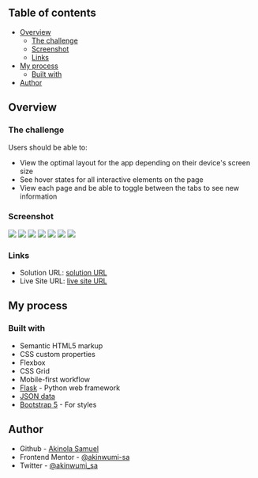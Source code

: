 ## Table of contents

- [Overview](#overview)
  - [The challenge](#the-challenge)
  - [Screenshot](#screenshot)
  - [Links](#links)
- [My process](#my-process)
  - [Built with](#built-with)
- [Author](#author)


## Overview

### The challenge

Users should be able to:

- View the optimal layout for the app depending on their device's screen size
- See hover states for all interactive elements on the page
- View each page and be able to toggle between the tabs to see new information

### Screenshot

![](../space-tourism-website/static/images/space-tourism-homepage.jpg)
![](../space-tourism-website/static/images/space-tourism-destination-moon.jpg)
![](../space-tourism-website/static/images/space-tourism-destination-mars.jpg)
![](../space-tourism-website/static/images/space-tourism-destination-europa.jpg)
![](../space-tourism-website/static/images/space-tourism-destination-titan.jpg)
![](../space-tourism-website/static/images/space-tourism-crew.jpg)
![](../space-tourism-website/static/images/space-tourism-technology.jpg)


### Links

- Solution URL: [solution URL](https://github.com/akinwumi-sa/space-tourism-website)
- Live Site URL: [live site URL](https://space-tourism-2y62.onrender.com/)

## My process

### Built with

- Semantic HTML5 markup
- CSS custom properties
- Flexbox
- CSS Grid
- Mobile-first workflow
- [Flask](https://flask.palletsprojects.com/en/2.3.x/) - Python web framework
- [JSON data](https://developer.mozilla.org/en-US/docs/Learn/JavaScript/Objects/JSON)
- [Bootstrap 5](https://getbootstrap.com/) - For styles

## Author

- Github - [Akinola Samuel](https://github.com/akinwumi-sa)
- Frontend Mentor - [@akinwumi-sa](https://www.frontendmentor.io/profile/akinwumi-sa)
- Twitter - [@akinwumi_sa](https://www.twitter.com/akinwumi_sa)
